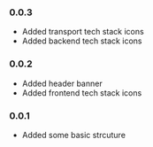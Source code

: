 ### 0.0.3
- Added transport tech stack icons
- Added backend tech stack icons

### 0.0.2
- Added header banner
- Added frontend tech stack icons

### 0.0.1
- Added some basic strcuture